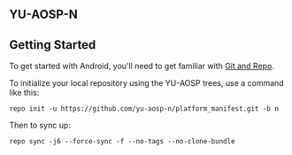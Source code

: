 YU-AOSP-N
--------- 
Getting Started
---------------

To get started with Android, you'll need to get familiar with [Git and Repo](http://source.android.com/source/using-repo.html).

To initialize your local repository using the YU-AOSP trees, use a command like this:

    repo init -u https://github.com/yu-aosp-n/platform_manifest.git -b n

Then to sync up:

    repo sync -j6 --force-sync -f --no-tags --no-clone-bundle

